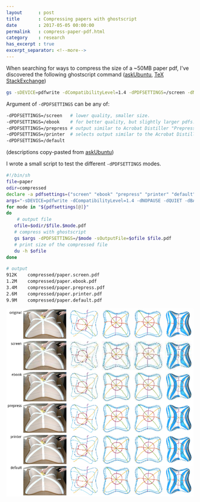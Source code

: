 ```yaml
---
layout      : post
title       : Compressing papers with ghostscript
date        : 2017-05-05 00:00:00
permalink   : compress-paper-pdf.html
category    : research
has_excerpt : true
excerpt_separator: <!--more-->
---
```


When searching for ways to compress the size of a ~50MB paper pdf,
I've discovered the following ghostscript command
([askUbuntu](https://askubuntu.com/a/256449/181265), [TeX StackExchange](https://tex.stackexchange.com/a/19047/45772))
```bash
gs -sDEVICE=pdfwrite -dCompatibilityLevel=1.4 -dPDFSETTINGS=/screen -dNOPAUSE -dQUIET -dBATCH -sOutputFile=compressed.pdf original.pdf
```

Argument of `-dPDFSETTINGS` can be any of:
```bash
-dPDFSETTINGS=/screen   # lower quality, smaller size.
-dPDFSETTINGS=/ebook    # for better quality, but slightly larger pdfs.
-dPDFSETTINGS=/prepress # output similar to Acrobat Distiller "Prepress Optimized" setting
-dPDFSETTINGS=/printer  # selects output similar to the Acrobat Distiller "Print Optimized" setting
-dPDFSETTINGS=/default
```
(descriptions copy-pasted from [askUbuntu](https://askubuntu.com/a/256449/181265))

I wrote a small script to test the different `-dPDFSETTINGS` modes.

<!--more-->

```bash
#!/bin/sh
file=paper
odir=compressed
declare -a pdfsettings=("screen" "ebook" "prepress" "printer" "default")
args="-sDEVICE=pdfwrite -dCompatibilityLevel=1.4 -dNOPAUSE -dQUIET -dBATCH"
for mode in "${pdfsettings[@]}"
do
    # output file
   ofile=$odir/$file.$mode.pdf
   # compress with ghostscript
   gs $args -dPDFSETTINGS=/$mode -sOutputFile=$ofile $file.pdf
   # print size of the compressed file
   du -h $ofile
done
```

```bash
# output
912K	compressed/paper.screen.pdf
1.2M	compressed/paper.ebook.pdf
3.4M	compressed/paper.prepress.pdf
2.6M	compressed/paper.printer.pdf
9.9M	compressed/paper.default.pdf
```

<a title="click for higher resolution" href="/assets/gs-compress/full.jpg"><img src="/assets/gs-compress/preview.jpg" alt="comparison of gs pdf compression modes" /></a>
